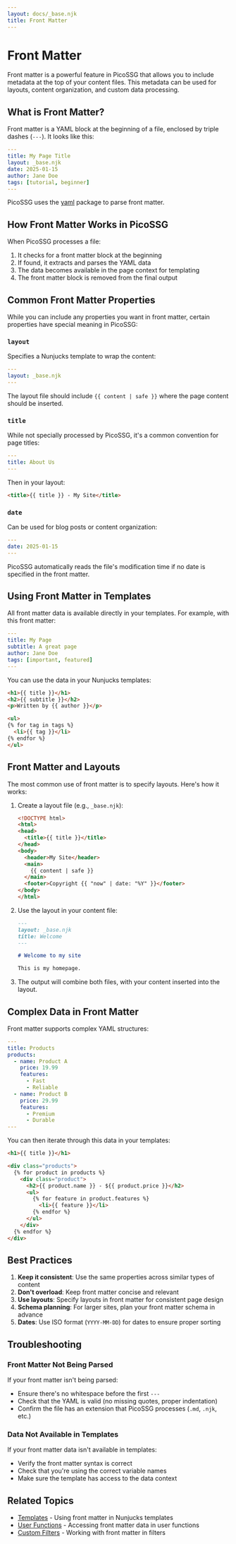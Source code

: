 ```yaml
---
layout: docs/_base.njk
title: Front Matter
---
```


# Front Matter

Front matter is a powerful feature in PicoSSG that allows you to include metadata at the top of your content files. This metadata can be used for layouts, content organization, and custom data processing.

## What is Front Matter?

Front matter is a YAML block at the beginning of a file, enclosed by triple dashes (`---`). It looks like this:

```yaml
---
title: My Page Title
layout: _base.njk
date: 2025-01-15
author: Jane Doe
tags: [tutorial, beginner]
---
```

PicoSSG uses the [yaml](https://www.npmjs.com/package/yaml) package to parse front matter.

## How Front Matter Works in PicoSSG

When PicoSSG processes a file:

1. It checks for a front matter block at the beginning
2. If found, it extracts and parses the YAML data
3. The data becomes available in the page context for templating
4. The front matter block is removed from the final output

## Common Front Matter Properties

While you can include any properties you want in front matter, certain properties have special meaning in PicoSSG:

### `layout`

Specifies a Nunjucks template to wrap the content:

```yaml
---
layout: _base.njk
---
```

The layout file should include `{{ content | safe }}` where the page content should be inserted.

### `title`

While not specially processed by PicoSSG, it's a common convention for page titles:

```yaml
---
title: About Us
---
```

Then in your layout:

```html
<title>{{ title }} - My Site</title>
```

### `date`

Can be used for blog posts or content organization:

```yaml
---
date: 2025-01-15
---
```

PicoSSG automatically reads the file's modification time if no date is specified in the front matter.

## Using Front Matter in Templates

All front matter data is available directly in your templates. For example, with this front matter:

```yaml
---
title: My Page
subtitle: A great page
author: Jane Doe
tags: [important, featured]
---
```

You can use the data in your Nunjucks templates:

```html
<h1>{{ title }}</h1>
<h2>{{ subtitle }}</h2>
<p>Written by {{ author }}</p>

<ul>
{% for tag in tags %}
  <li>{{ tag }}</li>
{% endfor %}
</ul>
```

## Front Matter and Layouts

The most common use of front matter is to specify layouts. Here's how it works:

1. Create a layout file (e.g., `_base.njk`):
   ```html
   <!DOCTYPE html>
   <html>
   <head>
     <title>{{ title }}</title>
   </head>
   <body>
     <header>My Site</header>
     <main>
       {{ content | safe }}
     </main>
     <footer>Copyright {{ "now" | date: "%Y" }}</footer>
   </body>
   </html>
   ```

2. Use the layout in your content file:
   ```markdown
   ---
   layout: _base.njk
   title: Welcome
   ---
   
   # Welcome to my site
   
   This is my homepage.
   ```

3. The output will combine both files, with your content inserted into the layout.

## Complex Data in Front Matter

Front matter supports complex YAML structures:

```yaml
---
title: Products
products:
  - name: Product A
    price: 19.99
    features:
      - Fast
      - Reliable
  - name: Product B
    price: 29.99
    features:
      - Premium
      - Durable
---
```

You can then iterate through this data in your templates:

```html
<h1>{{ title }}</h1>

<div class="products">
  {% for product in products %}
    <div class="product">
      <h2>{{ product.name }} - ${{ product.price }}</h2>
      <ul>
        {% for feature in product.features %}
          <li>{{ feature }}</li>
        {% endfor %}
      </ul>
    </div>
  {% endfor %}
</div>
```

## Best Practices

1. **Keep it consistent**: Use the same properties across similar types of content
2. **Don't overload**: Keep front matter concise and relevant
3. **Use layouts**: Specify layouts in front matter for consistent page design
4. **Schema planning**: For larger sites, plan your front matter schema in advance
5. **Dates**: Use ISO format (`YYYY-MM-DD`) for dates to ensure proper sorting

## Troubleshooting

### Front Matter Not Being Parsed

If your front matter isn't being parsed:

- Ensure there's no whitespace before the first `---`
- Check that the YAML is valid (no missing quotes, proper indentation)
- Confirm the file has an extension that PicoSSG processes (`.md`, `.njk`, etc.)

### Data Not Available in Templates

If your front matter data isn't available in templates:

- Verify the front matter syntax is correct
- Check that you're using the correct variable names
- Make sure the template has access to the data context

## Related Topics

- [Templates](/templates/) - Using front matter in Nunjucks templates
- [User Functions](/user-functions/) - Accessing front matter data in user functions
- [Custom Filters](/custom-filters/) - Working with front matter in filters